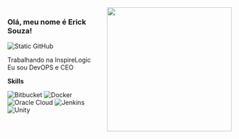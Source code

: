 
<!---
ericksouza95/ericksouza95 is a ✨ special ✨ repository because its `README.md` (this file) appears on your GitHub profile.
You can click the Preview link to take a look at your changes.
--->

  

<img align="right" height="280em" src="https://github-readme-stats.vercel.app/api/top-langs/?username=ericksouza95&show_icons=true&title_color=783c00&text_color=af552e&icon_color=783c00&bg_color=f8efd4&cache_seconds=2300"/>



### Olá, meu nome é Erick Souza!

<img src="https://img.shields.io/static/v1?label=Overview&message=ericksouza95&color=f8efd4&style=for-the-badge&logo=GitHub" alt="Static GitHub">

<p>Trabalhando na InspireLogic<br/> Eu sou DevOPS e CEO</p>


**Skills**

![Bitbucket](https://img.shields.io/badge/-Bitbucket-333333?style=flat&logo=bitbucket)
![Docker](https://img.shields.io/badge/-Docker-333333?style=flat&logo=docker)
![Oracle Cloud](https://custom-icon-badges.demolab.com/badge/Oracle%20Cloud-F80000?logo=oracle&logoColor=white)
![Jenkins](https://img.shields.io/badge/Jenkins-D24939?logo=jenkins&logoColor=white)
![Unity](https://img.shields.io/badge/Unity-%23000000.svg?logo=unity&logoColor=white)

